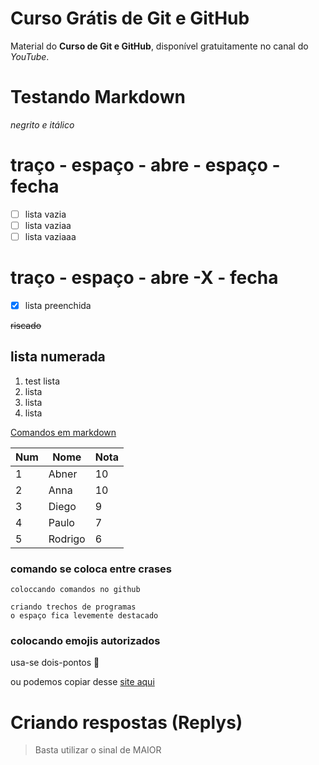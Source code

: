 # Curso Grátis de Git e GitHub
Material do **Curso de Git e GitHub**, disponível gratuitamente no canal do *YouTube*.

# Testando Markdown

_*negrito e itálico*_

# traço - espaço - abre - espaço - fecha
- [ ] lista vazia
- [ ] lista vaziaa
- [ ] lista vaziaaa

# traço - espaço - abre -X - fecha
- [x] lista preenchida

~~riscado~~

## lista numerada

1. test lista
0. lista
4. lista
1442. lista

[Comandos em markdown](https://www.youtube.com/watch?v=LntSB-gl-ZI&t=12s)

Num | Nome | Nota
--- | --- | ---
1 | Abner | 10
2 | Anna | 10
3 | Diego | 9
4 | Paulo | 7
5 | Rodrigo | 6

### comando se coloca entre crases
`coloccando comandos no github`

```
criando trechos de programas
o espaço fica levemente destacado
```

### colocando emojis autorizados
usa-se dois-pontos
:call_me_hand: 

ou podemos copiar desse [site aqui](https://emojipedia.org/)

# Criando respostas (Replys)
> Basta utilizar o sinal de MAIOR
